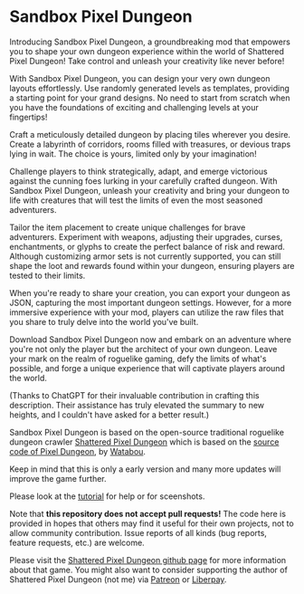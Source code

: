 # Sandbox Pixel Dungeon
Introducing Sandbox Pixel Dungeon, a groundbreaking mod that empowers you to shape your own dungeon experience within the world of Shattered Pixel Dungeon! Take control and unleash your creativity like never before!

With Sandbox Pixel Dungeon, you can design your very own dungeon layouts effortlessly. Use randomly generated levels as templates, providing a starting point for your grand designs. No need to start from scratch when you have the foundations of exciting and challenging levels at your fingertips!

Craft a meticulously detailed dungeon by placing tiles wherever you desire. Create a labyrinth of corridors, rooms filled with treasures, or devious traps lying in wait. The choice is yours, limited only by your imagination!

Challenge players to think strategically, adapt, and emerge victorious against the cunning foes lurking in your carefully crafted dungeon. With Sandbox Pixel Dungeon, unleash your creativity and bring your dungeon to life with creatures that will test the limits of even the most seasoned adventurers.

Tailor the item placement to create unique challenges for brave adventurers. Experiment with weapons, adjusting their upgrades, curses, enchantments, or glyphs to create the perfect balance of risk and reward. Although customizing armor sets is not currently supported, you can still shape the loot and rewards found within your dungeon, ensuring players are tested to their limits.

When you're ready to share your creation, you can export your dungeon as JSON, capturing the most important dungeon settings. However, for a more immersive experience with your mod, players can utilize the raw files that you share to truly delve into the world you've built.

Download Sandbox Pixel Dungeon now and embark on an adventure where you're not only the player but the architect of your own dungeon. Leave your mark on the realm of roguelike gaming, defy the limits of what's possible, and forge a unique experience that will captivate players around the world.

(Thanks to ChatGPT for their invaluable contribution in crafting this description. Their assistance has truly elevated the summary to new heights, and I couldn't have asked for a better result.)


Sandbox Pixel Dungeon is based on the open-source traditional roguelike dungeon crawler [Shattered Pixel Dungeon](https://shatteredpixel.com/shatteredpd/) which is based on the [source code of Pixel Dungeon](https://github.com/00-Evan/pixel-dungeon-gradle), by [Watabou](https://www.watabou.ru).

Keep in mind that this is only a early version and many more updates will improve the game further.

Please look at the [tutorial](https://docs.google.com/document/d/1LEx8uZYdv04ndrITJeUttdphXp_hkJ5WDdysWNQTXyY) for help or for sceenshots.

Note that **this repository does not accept pull requests!** The code here is provided in hopes that others may find it useful for their own projects, not to allow community contribution. Issue reports of all kinds (bug reports, feature requests, etc.) are welcome.

Please visit the [Shattered Pixel Dungeon github page](https://github.com/00-Evan/shattered-pixel-dungeon) for more information about that game.
You might also want to consider supporting the author of Shattered Pixel Dungeon (not me) via [Patreon](patreon.com/ShatteredPixel) or [Liberpay](liberapay.com/Shattered_Pixel).